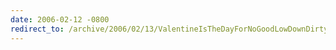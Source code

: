 ```yaml
---
date: 2006-02-12 -0800
redirect_to: /archive/2006/02/13/ValentineIsTheDayForNoGoodLowDownDirtyCheatersToGetCaught.aspx/
---
```

